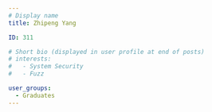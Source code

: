 ```yaml
---
# Display name
title: Zhipeng Yang

ID: 311

# Short bio (displayed in user profile at end of posts)
# interests:
#   - System Security
#   - Fuzz

user_groups:
  - Graduates
---
```

